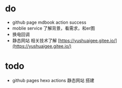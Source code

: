 # do
* github page mdbook  action success
* moblie service 了解背景，看需求，和er图
* 换电回调
* 静态网站 相关技术了解 [https://yushuaigee.gitee.io/](https://yushuaigee.gitee.io/)


# todo
* github pages hexo actions 静态网站 搭建